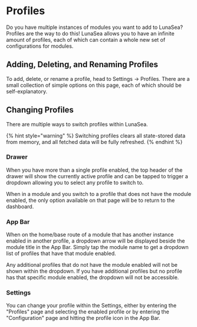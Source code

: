 # Profiles

Do you have multiple instances of modules you want to add to LunaSea? Profiles are the way to do this! LunaSea allows you to have an infinite amount of profiles, each of which can contain a whole new set of configurations for modules.

## Adding, Deleting, and Renaming Profiles

To add, delete, or rename a profile, head to Settings -> Profiles. There are a small collection of simple options on this page, each of which should be self-explanatory.

## Changing Profiles

There are multiple ways to switch profiles within LunaSea.

{% hint style="warning" %}
Switching profiles clears all state-stored data from memory, and all fetched data will be fully refreshed.
{% endhint %}

### Drawer

When you have more than a single profile enabled, the top header of the drawer will show the currently active profile and can be tapped to trigger a dropdown allowing you to select any profile to switch to.

When in a module and you switch to a profile that does not have the module enabled, the only option available on that page will be to return to the dashboard.

### App Bar

When on the home/base route of a module that has another instance enabled in another profile, a dropdown arrow will be displayed beside the module title in the App Bar. Simply tap the module name to get a dropdown list of profiles that have that module enabled.

Any additional profiles that do not have the module enabled will not be shown within the dropdown. If you have additional profiles but no profile has that specific module enabled, the dropdown will not be accessible.

### Settings

You can change your profile within the Settings, either by entering the "Profiles" page and selecting the enabled profile or by entering the "Configuration" page and hitting the profile icon in the App Bar.
